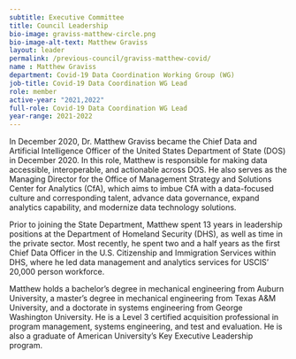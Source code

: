 ```yaml
---
subtitle: Executive Committee
title: Council Leadership
bio-image: graviss-matthew-circle.png
bio-image-alt-text: Matthew Graviss
layout: leader
permalink: /previous-council/graviss-matthew-covid/
name : Matthew Graviss
department: Covid-19 Data Coordination Working Group (WG)
job-title: Covid-19 Data Coordination WG Lead
role: member
active-year: "2021,2022"
full-role: Covid-19 Data Coordination WG Lead
year-range: 2021-2022
---
```

In December 2020, Dr. Matthew Graviss became the Chief Data and Artificial Intelligence Officer of the United States Department of State (DOS) in December 2020. In this role, Matthew is responsible for making data accessible, interoperable, and actionable across DOS. He also serves as the Managing Director for the Office of Management Strategy and Solutions Center for Analytics (CfA), which aims to imbue CfA with a data-focused culture and corresponding talent, advance data governance, expand analytics capability, and modernize data technology solutions. 

Prior to joining the State Department, Matthew spent 13 years in leadership positions at the Department of Homeland Security (DHS), as well as time in the private sector. Most recently, he spent two and a half years as the first Chief Data Officer in the U.S. Citizenship and Immigration Services within DHS, where he led data management and analytics services for USCIS’ 20,000 person workforce.  

Matthew holds a bachelor’s degree in mechanical engineering from Auburn University, a master’s degree in mechanical engineering from Texas A&M University, and a doctorate in systems engineering from George Washington University. He is a Level 3 certified acquisition professional in program management, systems engineering, and test and evaluation. He is also a graduate of American University’s Key Executive Leadership program. 